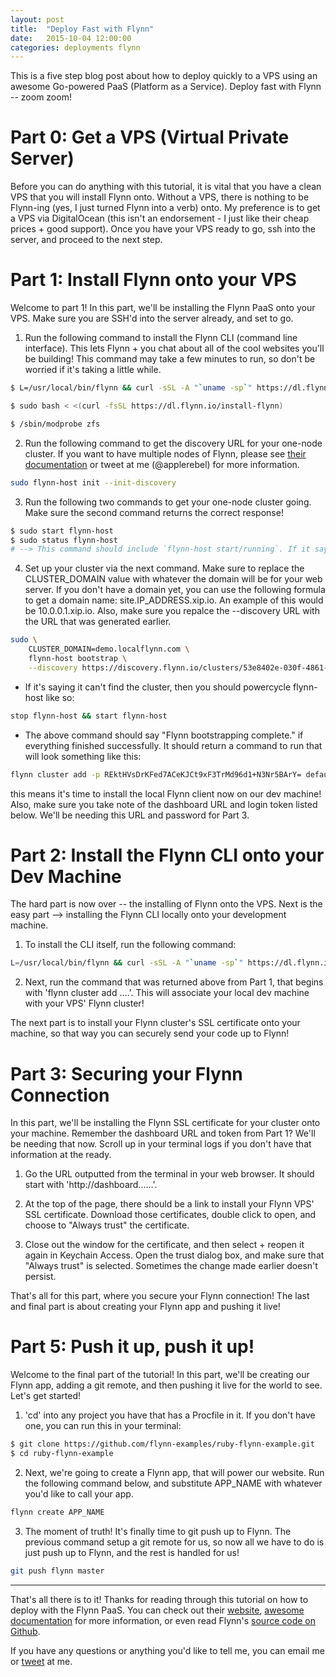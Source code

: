 ```yaml
---
layout: post
title:  "Deploy Fast with Flynn"
date:   2015-10-04 12:00:00
categories: deployments flynn
---
```


This is a five step blog post about how to deploy quickly to a VPS using
an awesome Go-powered PaaS (Platform as a Service). Deploy fast with Flynn -- zoom zoom!

# Part 0: Get a VPS (Virtual Private Server)

Before you can do anything with this tutorial, it is vital that you have
a clean VPS that you will install Flynn onto. Without a VPS, there is
nothing to be Flynn-ing (yes, I just turned Flynn into a verb) onto. My
preference is to get a VPS via DigitalOcean (this isn't an endorsement -
I just like their cheap prices + good support). Once you have your VPS
ready to go, ssh into the server, and proceed to the next step.

# Part 1: Install Flynn onto your VPS

Welcome to part 1! In this part, we'll be installing the Flynn PaaS onto
your VPS. Make sure you are SSH'd into the server already, and set to
go.

1. Run the following command to install the Flynn CLI (command line
   interface). This lets Flynn + you chat about all of the cool websites
you'll be building! This command may take a few minutes to run, so don't
be worried if it's taking a little while.

```bash
$ L=/usr/local/bin/flynn && curl -sSL -A "`uname -sp`" https://dl.flynn.io/cli | zcat >$L && chmod +x $L

$ sudo bash < <(curl -fsSL https://dl.flynn.io/install-flynn)

$ /sbin/modprobe zfs
```

2. Run the following command to get the discovery URL for your one-node
   cluster. If you want to have multiple nodes of Flynn, please see
[their documentation](https://flynn.io/docs/installation#ubuntu-14.04-amd64) or tweet at me (@applerebel) for more information.

```bash
sudo flynn-host init --init-discovery
```
3. Run the following two commands to get your one-node cluster going.
   Make sure the second command returns the correct response!

```bash
$ sudo start flynn-host
$ sudo status flynn-host
# --> This command should include `flynn-host start/running`. If it says `stop/waiting` instead, check out the logs at `/var/log/upstart/flynn-host.log` for more information.
```
4. Set up your cluster via the next command. Make sure to replace the
   CLUSTER_DOMAIN value with whatever the domain will be for your web
server. If you don't have a domain yet, you can use the following
formula to get a domain name: site.IP_ADDRESS.xip.io. An example of this
would be 10.0.0.1.xip.io. Also, make sure you repalce the --discovery
URL with the URL that was generated earlier.

```bash
sudo \
    CLUSTER_DOMAIN=demo.localflynn.com \
    flynn-host bootstrap \
    --discovery https://discovery.flynn.io/clusters/53e8402e-030f-4861-95ba-d5b5a91b5902
```

* If it's saying it can't find the cluster, then you should powercycle
flynn-host like so:

```bash
stop flynn-host && start flynn-host
```

* The above command should say "Flynn bootstrapping complete." if
  everything finished successfully. It should return a command to run
that will look something like this:

```bash
flynn cluster add -p REktHVsDrKFed7ACeKJCt9xF3TrMd96d1+N3Nr5BArY= default site.104.131.189.57.xip.io fdf9cdda89785ef655e7e787daec8be2
```

this means it's time to install the local Flynn client now on our dev
machine! Also, make sure you take note of the dashboard URL and login
token listed below. We'll be needing this URL and password for Part 3.

# Part 2: Install the Flynn CLI onto your Dev Machine

The hard part is now over -- the installing of Flynn onto the VPS. Next
is the easy part --> installing the Flynn CLI locally onto your
development machine.

1. To install the CLI itself, run the following command:

```bash
L=/usr/local/bin/flynn && curl -sSL -A "`uname -sp`" https://dl.flynn.io/cli | zcat >$L && chmod +x $L
```

2. Next, run the command that was returned above from Part 1, that
   begins with 'flynn cluster add ....'. This will associate your local
dev machine with your VPS' Flynn cluster!

The next part is to install your Flynn cluster's SSL certificate onto
your machine, so that way you can securely send your code up to Flynn!

# Part 3: Securing your Flynn Connection

In this part, we'll be installing the Flynn SSL certificate for your
cluster onto your machine. Remember the dashboard URL and token from
Part 1? We'll be needing that now. Scroll up in your terminal logs if
you don't have that information at the ready.

1. Go the URL outputted from the terminal in your web browser. It should start with
   'http://dashboard......'.

2. At the top of the page, there should be a link to install your Flynn VPS' SSL certificate. Download those certificates, double click to open, and choose to "Always trust" the certificate.

3. Close out the window for the certificate, and then select + reopen it
   again in Keychain Access. Open the trust dialog box, and make sure
that "Always trust" is selected. Sometimes the change made earlier
doesn't persist.

That's all for this part, where you secure your Flynn connection! The
last and final part is about creating your Flynn app and pushing it
live!

# Part 5: Push it up, push it up!

Welcome to the final part of the tutorial! In this part, we'll be
creating our Flynn app, adding a git remote, and then pushing it live
for the world to see. Let's get started!

1. 'cd' into any project you have that has a Procfile in it. If you
   don't have one, you can run this in your terminal:

```bash
$ git clone https://github.com/flynn-examples/ruby-flynn-example.git
$ cd ruby-flynn-example
```

2. Next, we're going to create a Flynn app, that will power our website.
   Run the following command below, and substitute APP_NAME with
whatever you'd like to call your app.

```bash
flynn create APP_NAME
```

3. The moment of truth! It's finally time to git push up to Flynn. The previous command setup a git remote for us, so now all we have to do is just push up to Flynn, and the rest is handled for us!

```bash
git push flynn master
```

---

That's all there is to it! Thanks for reading through this tutorial on
how to deploy with the Flynn PaaS. You can check out their [website](flynn.io),
[awesome documentation](flynn.io/docs) for more information, or even read Flynn's
[source code on Github](github.com/flynn/flynn).

If you have any questions or anything you'd like to tell me, you can
email me or [tweet](https://twitter.com/applerebel) at me.
